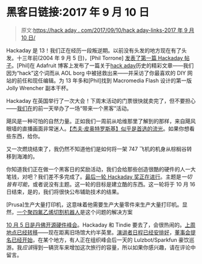 # 黑客日链接:2017 年 9 月 10 日

> 原文:[https://hack aday . com/2017/09/10/hack aday-links-2017 年 9 月 10 日/](https://hackaday.com/2017/09/10/hackaday-links-september-10-2017/)

Hackaday 是 13！我们正在经历一段叛逆期。以前没有头发的地方现在有了头发。十三年前(2004 年 9 月 5 日)，[Phil Torrone] [发表了第一篇 Hackaday 帖子](https://hackaday.com/2004/09/05/radioshack-phone-dialer-red-box/)。[Phil]在 Adafruit 博客上发布了一篇关于[hack aday](https://blog.adafruit.com/2017/09/05/happy-13th-hackaday-hackaday-by-ptorrone-with-eliot-calebkraft-szczys/)历史的精彩文章——我们因为“hack”这个词而从 AOL borg 中被拯救出来——并采访了你最喜欢的 DIY 网站的前任和现任编辑。为 13 年多和[Phil]找到 Macromedia Flash 设计的第一版 Jolly Wrencher 副本干杯。

Hackaday 在英国举行了一次大会！下周末活动的门票很快就卖完了，但不要担心——[我们在](https://www.eventbrite.com/e/hackaday-bring-a-hack-meetup-uk-tickets-37313388349)的前一天举办了一场“带来一个黑客”活动。

飓风是一种可怕的自然力量。正如我们一周前从哈维那里了解到的那样，来自飓风眼墙的直播画面非常迷人。[【杰夫·皮奥特罗斯基】似乎是首选的流光](https://www.pscp.tv/Jeff_Piotrowski/1ynJOVOoPNvGR)。如果你想看些东西，给你。

又一次燃烧结束了，我仍然不知道他们是如何将一架 747 飞机的机身从棕榈谷转移到海滩的。

你知道我们正在做一个黑客日的奖励活动，我们会给那些创造很酷的硬件的人一大笔钱，对吧？我们差不多完成了。[最后一轮 Hackaday 奖正在进行](https://hackaday.com/2017/09/07/its-time-for-anything-goes-in-the-hackaday-prize/)。主题是*一切皆有可能*，或者说没有主题。这一轮的目标是建立酷的东西。这一轮将于 10 月 16 日结束，是的，我们将很快公布辅助技术的结果。

[Prusa]生产大量打印机，这意味着他需要生产大量零件来生产大量打印机。显然，[一个聚四氟乙烯切割机器人](https://twitter.com/josefprusa/status/906112740921626624)是这个问题的解决方案

[10 月 5 日是丹佛开源硬件峰会](https://2017.oshwa.org/)。Hackaday 和 Tindie 要去了，会很热闹的。[上周地点已经转移](https://2017.oshwa.org/location/)——现在距离旧场馆大约半英里。[演讲者日程已经安排好](https://2017.oshwa.org/speak/)，[董事会提名已经开始](https://www.oshwa.org/2017/09/09/oshwa-2017-2019-board-nominations-open/)，在某个地方，有人正在组织峰会后一天的 Lulzbot/Sparkfun 豪饮巡游。我*应该*得到一辆货车来增加这次旅行的容量，所以如果你感兴趣，请在评论中留言。